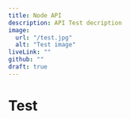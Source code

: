 ```yaml
---
title: Node API
description: API Test decription
image:
  url: "/test.jpg"
  alt: "Test image"
liveLink: ""
github: ""
draft: true
---
```


# Test
